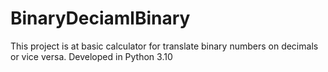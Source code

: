 # BinaryDeciamlBinary
This project is at basic calculator for translate binary numbers on decimals or vice versa. Developed in Python 3.10

